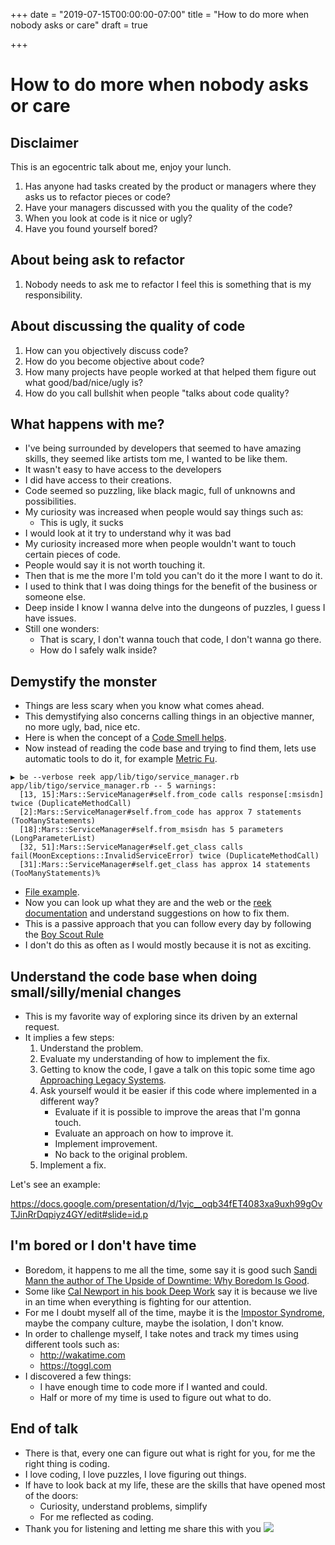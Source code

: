 +++
date = "2019-07-15T00:00:00-07:00"
title = "How to do more when nobody asks or care"
draft = true

+++

# How to do more when nobody asks or care


## Disclaimer
This is an egocentric talk about me, enjoy your lunch.

1. Has anyone had tasks created by the product or managers where they asks us to refactor pieces or code?
2. Have your managers discussed with you the quality of the code?
3. When you look at code is it nice or ugly?
4. Have you found yourself bored?


## About being ask to refactor
1. Nobody needs to ask me to refactor I feel this is something that is my responsibility.

## About discussing the quality of code
1. How can you objectively discuss code?
2. How do you become objective about code?
3. How many projects have people worked at that helped them figure out what good/bad/nice/ugly is?
4. How do you call bullshit when people "talks about code quality?

## What happens with me?
- I've being surrounded by developers that seemed to have amazing skills, they seemed like artists tom me, I wanted to be like them.
- It wasn't easy to have access to the developers
- I did have access to their creations.
- Code seemed so puzzling, like black magic, full of unknowns and possibilities.
- My curiosity was increased when people would say things such as:
  - This is ugly, it sucks
- I would look at it try to understand why it was bad
- My curiosity increased more when people wouldn't want to touch certain pieces of code.
- People would say it is not worth touching it.
- Then that is me the more I'm told you can't do it the more I want to do it.
- I used to think that I was doing things for the benefit of the business or someone else.
- Deep inside I know I wanna delve into the dungeons of puzzles, I guess I have issues.
- Still one wonders:
  - That is scary, I don't wanna touch that code, I don't wanna go there.
  - How do I safely walk inside?

## Demystify the monster
- Things are less scary when you know what comes ahead.
- This demystifying also concerns calling things in an objective manner, no more ugly, bad, nice etc.
- Here is when the concept of a [Code Smell helps](https://sourcemaking.com/refactoring).
- Now instead of reading the code base and trying to find them, lets use automatic tools to do it, for example [Metric Fu](https://github.com/metricfu/metric_fu/).

```
▶ be --verbose reek app/lib/tigo/service_manager.rb
app/lib/tigo/service_manager.rb -- 5 warnings:
  [13, 15]:Mars::ServiceManager#self.from_code calls response[:msisdn] twice (DuplicateMethodCall)
  [2]:Mars::ServiceManager#self.from_code has approx 7 statements (TooManyStatements)
  [18]:Mars::ServiceManager#self.from_msisdn has 5 parameters (LongParameterList)
  [32, 51]:Mars::ServiceManager#self.get_class calls fail(MoonExceptions::InvalidServiceError) twice (DuplicateMethodCall)
  [31]:Mars::ServiceManager#self.get_class has approx 14 statements (TooManyStatements)%
```

- [File example](https://www.evernote.com/l/AD4LzMUZKTJIQ4LzO0sPDbuWCY5SAN_L8SU).
- Now you can look up what they are and the web or the [reek documentation](https://github.com/troessner/reek/blob/master/docs/Code-Smells.md)
and understand suggestions on how to fix them.
- This is a passive approach that you can follow every day by following the [Boy Scout Rule](https://learning.oreilly.com/library/view/97-things-every/9780596809515/ch08.html)
- I don't do this as often as I would mostly because it is not as exciting.

## Understand the code base when doing small/silly/menial changes
- This is my favorite way of exploring since its driven by an external request.
- It implies a few steps:
  1. Understand the problem.
  2. Evaluate my understanding of how to implement the fix.
  3. Getting to know the code, I gave a talk on this topic some time ago [Approaching Legacy Systems](http://chischaschos.github.io/post/fog-city-ruby-legacy-apps/).
  4. Ask yourself would it be easier if this code where implemented in a different way?
      - Evaluate if it is possible to improve the areas that I'm gonna touch.
      - Evaluate an approach on how to improve it.
      - Implement improvement.
      - No back to the original problem.
  4. Implement a fix.

Let's see an example:

https://docs.google.com/presentation/d/1vjc__oqb34fET4083xa9uxh99gOvTJinRrDqpiyz4GY/edit#slide=id.p


## I'm bored or I don't have time
- Boredom, it happens to me all the time, some say it is good such [Sandi Mann the author of The Upside of Downtime: Why Boredom Is Good](https://time.com/5480002/benefits-of-boredom/).
- Some like [Cal Newport in his book Deep Work](https://medium.com/@nina.semczuk/5-practices-from-deep-work-by-cal-newport-thatll-change-your-life-303847ec5f3c)
say it is because we live in an time when everything is fighting for our attention.
- For me I doubt myself all of the time, maybe it is the [Impostor Syndrome](https://en.wikipedia.org/wiki/Impostor_syndrome),
maybe the company culture, maybe the isolation, I don't know.
- In order to challenge myself, I take notes and track my times using different tools such as:
  - http://wakatime.com
  - https://toggl.com
- I discovered a few things:
  - I have enough time to code more if I wanted and could.
  - Half or more of my time is used to figure out what to do.

## End of talk
- There is that, every one can figure out what is right for you, for me the right thing is coding.
- I love coding, I love puzzles, I love figuring out things.
- If have to look back at my life, these are the skills that have opened most of the doors:
  - Curiosity, understand problems, simplify
  - For me reflected as coding.
- Thank you for listening and letting me share this with you ![](https://media.giphy.com/media/3oEjHSeZsHu8ttM19u/giphy.gif)
